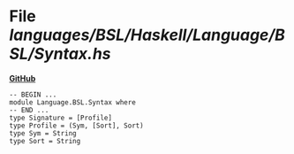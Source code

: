 # File _languages/BSL/Haskell/Language/BSL/Syntax.hs_
**[GitHub](https://github.com/softlang/yas/blob/master/languages/BSL/Haskell/Language/BSL/Syntax.hs)**
```
-- BEGIN ...
module Language.BSL.Syntax where
-- END ...
type Signature = [Profile]
type Profile = (Sym, [Sort], Sort)
type Sym = String
type Sort = String
```
